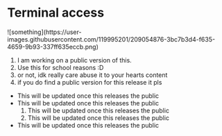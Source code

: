 <h1> Terminal access </h1>
![something](https://user-images.githubusercontent.com/119995201/209054876-3bc7b3d4-f635-4659-9b93-337ff635eccb.png)
<ol>
    <li>I am working on a public version of this.</li>
    <li>Use this for school reasons :D</li>
    <li>or not, idk really care abuse it to your hearts content</li>
    <li>if you do find a public version for this release it pls</li>
</ol>
<ul>
    <li>This will be updated once this releases the public</li>
    <li>
       This will be updated once this releases the public
        <ol>
            <li>This will be updated once this releases the public</li>
            <li>This will be updated once this releases the public</li>
        </ol>
    </li>
    <li>This will be updated once this releases the public</li>
</ul>
